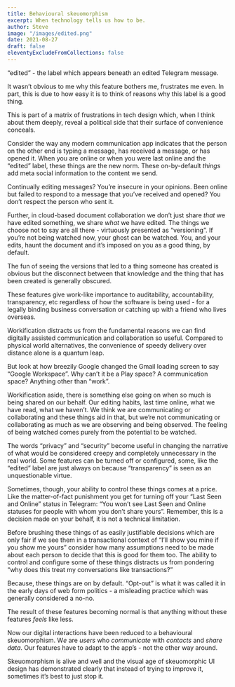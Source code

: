 ```yaml
---
title: Behavioural skeuomorphism
excerpt: When technology tells us how to be.
author: Steve
image: "/images/edited.png"
date: 2021-08-27
draft: false
eleventyExcludeFromCollections: false
---
```

“edited” - the label which appears beneath an edited Telegram message.

It wasn’t obvious to me why this feature bothers me, frustrates me even. In part, this is due to how easy it is to think of reasons why this label is a good thing. 

This is part of a matrix of frustrations in tech design which, when I think about them deeply, reveal a political side that their surface of convenience conceals.

Consider the way any modern communication app indicates that the person on the other end is typing a message, has received a message, or has opened it. When you are online or when you were last online and the “edited” label, these things are the new norm. These on-by-default *things* add meta social information to the content we send.

Continually editing messages? You’re insecure in your opinions. Been online but failed to respond to a message that you’ve received and opened? You don’t respect the person who sent it.

Further, in cloud-based document collaboration we don’t just share *that* we have edited something, we share *what* we have edited. The things we choose not to say are all there - virtuously presented as “versioning”. If you’re not being watched now, your ghost can be watched. You, and your edits, haunt the document and it’s imposed on you as a good thing, by default.

The fun of seeing the versions that led to a thing someone has created is obvious but the disconnect between that knowledge and the thing that has been created is generally obscured.

These features give work-like importance to auditability, accountability, transparency, etc regardless of how the software is being used - for a legally binding business conversation or catching up with a friend who lives overseas.

Workification distracts us from the fundamental reasons we can find digitally assisted communication and collaboration so useful. Compared to physical world alternatives, the convenience of speedy delivery over distance alone is a quantum leap.

But look at how breezily Google changed the Gmail loading screen to say “Google Workspace”. Why can’t it be a Play space? A communication space? Anything other than “work”.

Workification aside, there is something else going on when so much is being shared on our behalf. Our editing habits, last time online, what we have read, what we haven’t. We think we are communicating or collaborating and these things aid in that, but we’re not communicating or collaborating as much as we are observing and being observed. The feeling of being watched comes purely from the potential to be watched.

The words “privacy” and “security” become useful in changing the narrative of what would be considered creepy and completely unnecessary in the real world. Some features can be turned off or configured, some, like the “edited” label are just always on because “transparency” is seen as an unquestionable virtue.

Sometimes, though, your ability to control these things comes at a price. Like the matter-of-fact punishment you get for turning off your “Last Seen and Online” status in Telegram: “You won’t see Last Seen and Online statuses for people with whom you don’t share yours”. Remember, this is a decision made on your behalf, it is not a technical limitation.

Before brushing these things of as easily justifiable decisions which are only fair if we see them in a transactional context of “I’ll show you mine if you show me yours” consider how many assumptions need to be made about each person to decide that this is good for them too. The ability to control and configure some of these things distracts us from pondering “why does this treat my conversations like transactions?”

Because, these things are on by default. “Opt-out” is what it was called it in the early days of web form politics - a misleading practice which was generally considered a no-no.

The result of these features becoming normal is that anything without these features *feels* like less. 

Now our digital interactions have been reduced to a behavioural skeuomorphism. W*e* are *users* who *communicate* with *contacts* and *share* *data*. Our features have to adapt to the app’s - not the other way around.

Skeuomorphism is alive and well and the visual age of skeuomorphic UI design has demonstrated clearly that instead of trying to improve it, sometimes it’s best to just stop it.